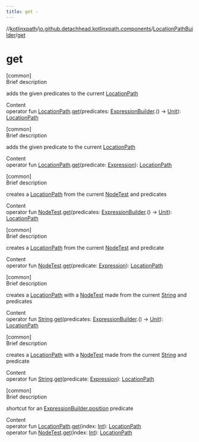 ```yaml
---
title: get -
---
```

//[kotlinxpath](../../index.md)/[io.github.detachhead.kotlinxpath.components](../index.md)/[LocationPathBuilder](index.md)/[get](get.md)



# get  
[common]  
Brief description  


adds the given predicates to the current [LocationPath](../-location-path/index.md)

  
Content  
operator fun [LocationPath](../-location-path/index.md).[get](get.md)(predicates: [ExpressionBuilder](../-expression-builder/index.md).() -> [Unit](https://kotlinlang.org/api/latest/jvm/stdlib/kotlin/-unit/index.html)): [LocationPath](../-location-path/index.md)  


[common]  
Brief description  


adds the given predicate to the current [LocationPath](../-location-path/index.md)

  
Content  
operator fun [LocationPath](../-location-path/index.md).[get](get.md)(predicate: [Expression](../-expression/index.md)): [LocationPath](../-location-path/index.md)  


[common]  
Brief description  


creates a [LocationPath](../-location-path/index.md) from the current [NodeTest](../-node-test/index.md) and predicates

  
Content  
operator fun [NodeTest](../-node-test/index.md).[get](get.md)(predicates: [ExpressionBuilder](../-expression-builder/index.md).() -> [Unit](https://kotlinlang.org/api/latest/jvm/stdlib/kotlin/-unit/index.html)): [LocationPath](../-location-path/index.md)  


[common]  
Brief description  


creates a [LocationPath](../-location-path/index.md) from the current [NodeTest](../-node-test/index.md) and predicate

  
Content  
operator fun [NodeTest](../-node-test/index.md).[get](get.md)(predicate: [Expression](../-expression/index.md)): [LocationPath](../-location-path/index.md)  


[common]  
Brief description  


creates a [LocationPath](../-location-path/index.md) with a [NodeTest](../-node-test/index.md) made from the current [String](https://kotlinlang.org/api/latest/jvm/stdlib/kotlin.text/index.html) and predicates

  
Content  
operator fun [String](https://kotlinlang.org/api/latest/jvm/stdlib/kotlin/-string/index.html).[get](get.md)(predicates: [ExpressionBuilder](../-expression-builder/index.md).() -> [Unit](https://kotlinlang.org/api/latest/jvm/stdlib/kotlin/-unit/index.html)): [LocationPath](../-location-path/index.md)  


[common]  
Brief description  


creates a [LocationPath](../-location-path/index.md) with a [NodeTest](../-node-test/index.md) made from the current [String](https://kotlinlang.org/api/latest/jvm/stdlib/kotlin.text/index.html) and predicate

  
Content  
operator fun [String](https://kotlinlang.org/api/latest/jvm/stdlib/kotlin/-string/index.html).[get](get.md)(predicate: [Expression](../-expression/index.md)): [LocationPath](../-location-path/index.md)  


[common]  
Brief description  


shortcut for an [ExpressionBuilder.position](../../io.github.detachhead.kotlinxpath.functions/position.md) predicate

  
Content  
operator fun [LocationPath](../-location-path/index.md).[get](get.md)(index: [Int](https://kotlinlang.org/api/latest/jvm/stdlib/kotlin/-int/index.html)): [LocationPath](../-location-path/index.md)  
operator fun [NodeTest](../-node-test/index.md).[get](get.md)(index: [Int](https://kotlinlang.org/api/latest/jvm/stdlib/kotlin/-int/index.html)): [LocationPath](../-location-path/index.md)  



